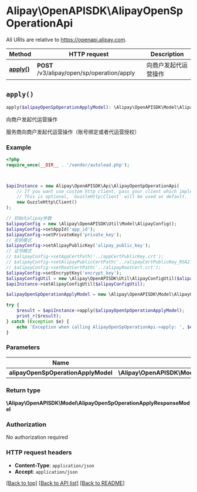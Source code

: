 # Alipay\OpenAPISDK\AlipayOpenSpOperationApi

All URIs are relative to https://openapi.alipay.com.

Method | HTTP request | Description
------------- | ------------- | -------------
[**apply()**](AlipayOpenSpOperationApi.md#apply) | **POST** /v3/alipay/open/sp/operation/apply | 向商户发起代运营操作


## `apply()`

```php
apply($alipayOpenSpOperationApplyModel): \Alipay\OpenAPISDK\Model\AlipayOpenSpOperationApplyResponseModel
```

向商户发起代运营操作

服务商向商户发起代运营操作（账号绑定或者代运营授权）

### Example

```php
<?php
require_once(__DIR__ . '/vendor/autoload.php');



$apiInstance = new Alipay\OpenAPISDK\Api\AlipayOpenSpOperationApi(
    // If you want use custom http client, pass your client which implements `GuzzleHttp\ClientInterface`.
    // This is optional, `GuzzleHttp\Client` will be used as default.
    new GuzzleHttp\Client()
);

// 初始化alipay参数
$alipayConfig = new \Alipay\OpenAPISDK\Util\Model\AlipayConfig();
$alipayConfig->setAppId('app_id');
$alipayConfig->setPrivateKey('private_key');
// 密钥模式
$alipayConfig->setAlipayPublicKey('alipay_public_key');
// 证书模式
// $alipayConfig->setAppCertPath('../appCertPublicKey.crt');
// $alipayConfig->setAlipayPublicCertPath('../alipayCertPublicKey_RSA2.crt');
// $alipayConfig->setRootCertPath('../alipayRootCert.crt');
$alipayConfig->setEncryptKey('encrypt_key');
$alipayConfigUtil = new \Alipay\OpenAPISDK\Util\AlipayConfigUtil($alipayConfig);
$apiInstance->setAlipayConfigUtil($alipayConfigUtil);

$alipayOpenSpOperationApplyModel = new \Alipay\OpenAPISDK\Model\AlipayOpenSpOperationApplyModel(); // \Alipay\OpenAPISDK\Model\AlipayOpenSpOperationApplyModel

try {
    $result = $apiInstance->apply($alipayOpenSpOperationApplyModel);
    print_r($result);
} catch (Exception $e) {
    echo 'Exception when calling AlipayOpenSpOperationApi->apply: ', $e->getMessage(), PHP_EOL;
}
```

### Parameters

Name | Type | Description  | Notes
------------- | ------------- | ------------- | -------------
 **alipayOpenSpOperationApplyModel** | **\Alipay\OpenAPISDK\Model\AlipayOpenSpOperationApplyModel**|  | [optional]

### Return type

**\Alipay\OpenAPISDK\Model\AlipayOpenSpOperationApplyResponseModel**

### Authorization

No authorization required

### HTTP request headers

- **Content-Type**: `application/json`
- **Accept**: `application/json`

[[Back to top]](#) [[Back to API list]](../../README.md#api-endpoints)
[[Back to README]](../../README.md)
